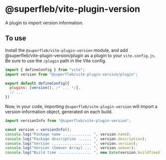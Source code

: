 # @superfleb/vite-plugin-version

A plugin to import version information.

## To use

Install the `@superfleb/vite-plugin-version` module, and add @superfleb/vite-plugin-version/plugin as a plugin to your
`vite.config.js`. Be sure to use the `/plugin` path in the Vite config.

```javascript
import { defineConfig } from "vite";
import version from "@superfleb/vite-plugin-version/plugin";

export default defineConfig({
  plugins: [version(), /* ... */],
  // ...
})
```

Now, in your code, importing `@superfleb/vite-plugin-version` will import a version-information object, generated on
each build.

```javascript
import versionInfo from "@superfleb/vite-plugin-version";

const version = versionInfo();
console.log("Package name ............. ", version.name);
console.log("Package description ...... ", version.description);
console.log("Version .................. ", version.version);
console.log("Version (Semver Array) ... ", version.semver);
console.log("Build time ............... ", new Date(version.buildTime));
```
